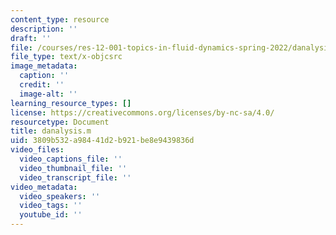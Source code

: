 ```yaml
---
content_type: resource
description: ''
draft: ''
file: /courses/res-12-001-topics-in-fluid-dynamics-spring-2022/danalysis.m
file_type: text/x-objcsrc
image_metadata:
  caption: ''
  credit: ''
  image-alt: ''
learning_resource_types: []
license: https://creativecommons.org/licenses/by-nc-sa/4.0/
resourcetype: Document
title: danalysis.m
uid: 3809b532-a984-41d2-b921-be8e9439836d
video_files:
  video_captions_file: ''
  video_thumbnail_file: ''
  video_transcript_file: ''
video_metadata:
  video_speakers: ''
  video_tags: ''
  youtube_id: ''
---
```

